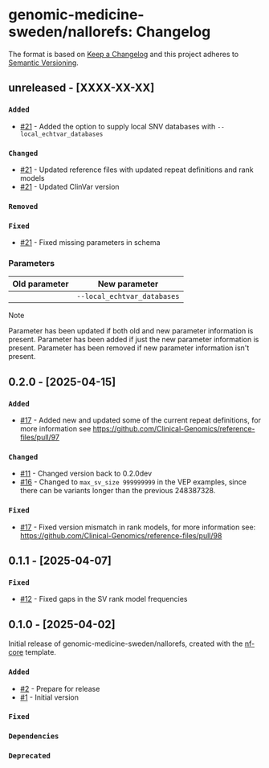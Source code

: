 # genomic-medicine-sweden/nallorefs: Changelog

The format is based on [Keep a Changelog](https://keepachangelog.com/en/1.0.0/)
and this project adheres to [Semantic Versioning](https://semver.org/spec/v2.0.0.html).

## unreleased - [XXXX-XX-XX]

### `Added`

- [#21](https://github.com/genomic-medicine-sweden/nallorefs/pull/) - Added the option to supply local SNV databases with `--local_echtvar_databases`

### `Changed`

- [#21](https://github.com/genomic-medicine-sweden/nallorefs/pull/21) - Updated reference files with updated repeat definitions and rank models
- [#21](https://github.com/genomic-medicine-sweden/nallorefs/pull/21) - Updated ClinVar version

### `Removed`

### `Fixed`

- [#21](https://github.com/genomic-medicine-sweden/nallorefs/pull/21) - Fixed missing parameters in schema

### Parameters
| Old parameter | New parameter               |
| ------------- | --------------------------- |
|               | `--local_echtvar_databases` |

> [!NOTE]
> Parameter has been updated if both old and new parameter information is present.
> Parameter has been added if just the new parameter information is present.
> Parameter has been removed if new parameter information isn't present.

## 0.2.0 - [2025-04-15]

### `Added`

- [#17](https://github.com/genomic-medicine-sweden/nallorefs/pull/17) - Added new and updated some of the current repeat definitions, for more information see https://github.com/Clinical-Genomics/reference-files/pull/97

### `Changed`

- [#11](https://github.com/genomic-medicine-sweden/nallorefs/pull/11) - Changed version back to 0.2.0dev
- [#16](https://github.com/genomic-medicine-sweden/nallorefs/pull/16) - Changed to `max_sv_size 999999999` in the VEP examples, since there can be variants longer than the previous 248387328.

### `Fixed`

- [#17](https://github.com/genomic-medicine-sweden/nallorefs/pull/17) - Fixed version mismatch in rank models, for more information see: https://github.com/Clinical-Genomics/reference-files/pull/98

## 0.1.1 - [2025-04-07]

### `Fixed`

- [#12](https://github.com/genomic-medicine-sweden/nallorefs/pull/12) - Fixed gaps in the SV rank model frequencies

## 0.1.0 - [2025-04-02]

Initial release of genomic-medicine-sweden/nallorefs, created with the [nf-core](https://nf-co.re/) template.

### `Added`

- [#2](https://github.com/genomic-medicine-sweden/nallorefs/pull/2) - Prepare for release
- [#1](https://github.com/genomic-medicine-sweden/nallorefs/pull/1) - Initial version

### `Fixed`

### `Dependencies`

### `Deprecated`
